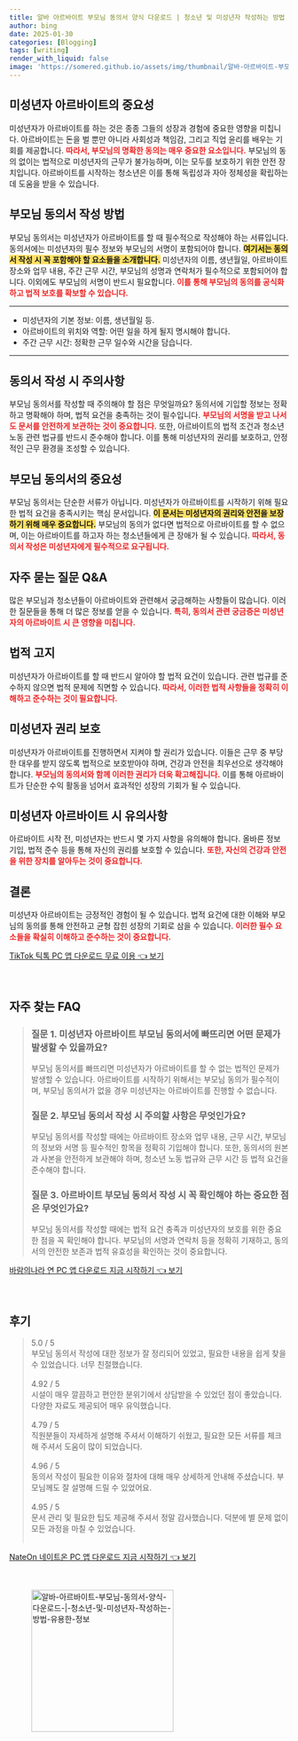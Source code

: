 ```yaml
---
title: 알바 아르바이트 부모님 동의서 양식 다운로드 | 청소년 및 미성년자 작성하는 방법 유용한 정보
author: bing
date: 2025-01-30
categories: [Blogging]
tags: [writing]
render_with_liquid: false
image: 'https://somered.github.io/assets/img/thumbnail/알바-아르바이트-부모님-동의서-양식-다운로드-|-청소년-및-미성년자-작성하는-방법-유용한-정보.webp'
---
```



<h2 id='미성년자 아르바이트의 공정한 근무 환경'>미성년자 아르바이트의 중요성</h2>

<p>미성년자가 아르바이트를 하는 것은 종종 그들의 성장과 경험에 중요한 영향을 미칩니다. 아르바이트는 돈을 벌 뿐만 아니라 사회성과 책임감, 그리고 직업 윤리를 배우는 기회를 제공합니다. <b><span style="color: #ee2323;">따라서, 부모님의 명확한 동의는 매우 중요한 요소입니다.</span></b> 부모님의 동의 없이는 법적으로 미성년자의 근무가 불가능하며, 이는 모두를 보호하기 위한 안전 장치입니다. 아르바이트를 시작하는 청소년은 이를 통해 독립성과 자아 정체성을 확립하는 데 도움을 받을 수 있습니다.</p>

<h2 id='부모님 동의서 작성 방법'>부모님 동의서 작성 방법</h2>

<p>부모님 동의서는 미성년자가 아르바이트를 할 때 필수적으로 작성해야 하는 서류입니다. 동의서에는 미성년자의 필수 정보와 부모님의 서명이 포함되어야 합니다. <b><span style="background-color: #ffe066;">여기서는 동의서 작성 시 꼭 포함해야 할 요소들을 소개합니다.</span></b> 미성년자의 이름, 생년월일, 아르바이트 장소와 업무 내용, 주간 근무 시간, 부모님의 성명과 연락처가 필수적으로 포함되어야 합니다. 이외에도 부모님의 서명이 반드시 필요합니다. <b><span style="color: #ee2323;">이를 통해 부모님의 동의를 공식화하고 법적 보호를 확보할 수 있습니다.</span></b></p>

<hr />

<ul>
    <li>미성년자의 기본 정보: 이름, 생년월일 등.</li>
    <li>아르바이트의 위치와 역할: 어떤 일을 하게 될지 명시해야 합니다.</li>
    <li>주간 근무 시간: 정확한 근무 일수와 시간을 담습니다.</li>
</ul>

<hr />

<h2 id='동의서 작성 시 주의사항'>동의서 작성 시 주의사항</h2>

<p>부모님 동의서를 작성할 때 주의해야 할 점은 무엇일까요? 동의서에 기입할 정보는 정확하고 명확해야 하며, 법적 요건을 충족하는 것이 필수입니다. <b><span style="color: #ee2323;">부모님의 서명을 받고 나서도 문서를 안전하게 보관하는 것이 중요합니다.</span></b> 또한, 아르바이트의 법적 조건과 청소년 노동 관련 법규를 반드시 준수해야 합니다. 이를 통해 미성년자의 권리를 보호하고, 안정적인 근무 환경을 조성할 수 있습니다.</p>

<h2 id='부모님 동의서의 중요성'>부모님 동의서의 중요성</h2>

<p>부모님 동의서는 단순한 서류가 아닙니다. 미성년자가 아르바이트를 시작하기 위해 필요한 법적 요건을 충족시키는 핵심 문서입니다. <b><span style="background-color: #ffe066;">이 문서는 미성년자의 권리와 안전을 보장하기 위해 매우 중요합니다.</span></b> 부모님의 동의가 없다면 법적으로 아르바이트를 할 수 없으며, 이는 아르바이트를 하고자 하는 청소년들에게 큰 장애가 될 수 있습니다. <b><span style="color: #ee2323;">따라서, 동의서 작성은 미성년자에게 필수적으로 요구됩니다.</span></b></p>

<h2 id='자주 묻는 질문 Q&A'>자주 묻는 질문 Q&A</h2>

<p>많은 부모님과 청소년들이 아르바이트와 관련해서 궁금해하는 사항들이 많습니다. 이러한 질문들을 통해 더 많은 정보를 얻을 수 있습니다. <b><span style="color: #ee2323;">특히, 동의서 관련 궁금증은 미성년자의 아르바이트 시 큰 영향을 미칩니다.</span></b></p>

<h2 id='미성년자 아르바이트의 법적 고지'>법적 고지</h2>

<p>미성년자가 아르바이트를 할 때 반드시 알아야 할 법적 요건이 있습니다. 관련 법규를 준수하지 않으면 법적 문제에 직면할 수 있습니다. <b><span style="color: #ee2323;">따라서, 이러한 법적 사항들을 정확히 이해하고 준수하는 것이 필요합니다.</span></b></p>

<h2 id='미성년자 아르바이트의 권리 보호'>미성년자 권리 보호</h2>

<p>미성년자가 아르바이트를 진행하면서 지켜야 할 권리가 있습니다. 이들은 근무 중 부당한 대우를 받지 않도록 법적으로 보호받아야 하며, 건강과 안전을 최우선으로 생각해야 합니다. <b><span style="color: #ee2323;">부모님의 동의서와 함께 이러한 권리가 더욱 확고해집니다.</span></b> 이를 통해 아르바이트가 단순한 수익 활동을 넘어서 효과적인 성장의 기회가 될 수 있습니다.</p>

<h2 id='미성년자 아르바이트 시 유의사항'>미성년자 아르바이트 시 유의사항</h2>

<p>아르바이트 시작 전, 미성년자는 반드시 몇 가지 사항을 유의해야 합니다. 올바른 정보 기입, 법적 준수 등을 통해 자신의 권리를 보호할 수 있습니다. <b><span style="color: #ee2323;">또한, 자신의 건강과 안전을 위한 장치를 알아두는 것이 중요합니다.</span></b></p>

<h2 id='결론'>결론</h2>

<p>미성년자 아르바이트는 긍정적인 경험이 될 수 있습니다. 법적 요건에 대한 이해와 부모님의 동의를 통해 안전하고 균형 잡힌 성장의 기회로 삼을 수 있습니다. <b><span style="color: #ee2323;">이러한 필수 요소들을 확실히 이해하고 준수하는 것이 중요합니다.</span></b></p>


<p><a class="click-button" title="TikTok 틱톡 PC 앱 다운로드 무료 이용" href="https://somered.github.io/posts/TikTok-%ED%8B%B1%ED%86%A1-PC-%EC%95%B1-%EB%8B%A4%EC%9A%B4%EB%A1%9C%EB%93%9C-%EB%AC%B4%EB%A3%8C-%EC%9D%B4%EC%9A%A9/" rel="dofollow">TikTok 틱톡 PC 앱 다운로드 무료 이용 👈 보기</a></p><br>
<h2 id='자주_찾는_FAQ'>자주 찾는 FAQ</h2>
<div itemscope="" itemtype="https://schema.org/FAQPage"> 
<blockquote> 
<div itemscope="" itemprop="mainEntity" itemtype="https://schema.org/Question"> 
<h3 itemprop="name">질문 1. 미성년자 아르바이트 부모님 동의서에 빠뜨리면 어떤 문제가 발생할 수 있을까요?</h3> 
<div itemscope="" itemprop="acceptedAnswer" itemtype="https://schema.org/Answer"> 
<span itemprop="text"> 
<p>부모님 동의서를 빠뜨리면 미성년자가 아르바이트를 할 수 없는 법적인 문제가 발생할 수 있습니다. 아르바이트를 시작하기 위해서는 부모님 동의가 필수적이며, 부모님 동의서가 없을 경우 미성년자는 아르바이트를 진행할 수 없습니다.</p> 
</span> 
</div> 
</div> 

<div itemscope="" itemprop="mainEntity" itemtype="https://schema.org/Question"> 
<h3 itemprop="name">질문 2. 부모님 동의서 작성 시 주의할 사항은 무엇인가요?</h3> 
<div itemscope="" itemprop="acceptedAnswer" itemtype="https://schema.org/Answer"> 
<span itemprop="text"> 
<p>부모님 동의서를 작성할 때에는 아르바이트 장소와 업무 내용, 근무 시간, 부모님의 정보와 서명 등 필수적인 항목을 정확히 기입해야 합니다. 또한, 동의서의 원본과 사본을 안전하게 보관해야 하며, 청소년 노동 법규와 근무 시간 등 법적 요건을 준수해야 합니다.</p> 
</span> 
</div> 
</div> 

<div itemscope="" itemprop="mainEntity" itemtype="https://schema.org/Question"> 
<h3 itemprop="name">질문 3. 아르바이트 부모님 동의서 작성 시 꼭 확인해야 하는 중요한 점은 무엇인가요?</h3> 
<div itemscope="" itemprop="acceptedAnswer" itemtype="https://schema.org/Answer"> 
<span itemprop="text"> 
<p>부모님 동의서를 작성할 때에는 법적 요건 충족과 미성년자의 보호를 위한 중요한 점을 꼭 확인해야 합니다. 부모님의 서명과 연락처 등을 정확히 기재하고, 동의서의 안전한 보존과 법적 유효성을 확인하는 것이 중요합니다.</p> 
</span> 
</div> 
</div> 
</blockquote> 
</div>
<p><a class="click-button" title="바람의나라 연 PC 앱 다운로드 지금 시작하기" href="https://somered.github.io/posts/%EB%B0%94%EB%9E%8C%EC%9D%98%EB%82%98%EB%9D%BC-%EC%97%B0-PC-%EC%95%B1-%EB%8B%A4%EC%9A%B4%EB%A1%9C%EB%93%9C-%EC%A7%80%EA%B8%88-%EC%8B%9C%EC%9E%91%ED%95%98%EA%B8%B0/" rel="dofollow">바람의나라 연 PC 앱 다운로드 지금 시작하기 👈 보기</a></p><br>
<h2 id='후기'>후기</h2>
<div itemscope itemtype="https://schema.org/Product">
  <blockquote>
  <div itemprop="review" itemscope itemtype="https://schema.org/Review">
      <div itemprop="reviewRating" itemscope itemtype="https://schema.org/Rating"> <span itemprop="ratingValue">5.0</span> / <span itemprop="bestRating">5</span> </div>
      <span itemprop="reviewBody">부모님 동의서 작성에 대한 정보가 잘 정리되어 있었고, 필요한 내용을 쉽게 찾을 수 있었습니다. 너무 친절했습니다.</span>
  </div>
  <br>
  <div itemprop="review" itemscope itemtype="https://schema.org/Review">
      <div itemprop="reviewRating" itemscope itemtype="https://schema.org/Rating"> <span itemprop="ratingValue">4.92</span> / <span itemprop="bestRating">5</span> </div>
      <span itemprop="reviewBody">시설이 매우 깔끔하고 편안한 분위기에서 상담받을 수 있었던 점이 좋았습니다. 다양한 자료도 제공되어 매우 유익했습니다.</span>
  </div>
  <br>
  <div itemprop="review" itemscope itemtype="https://schema.org/Review">
      <div itemprop="reviewRating" itemscope itemtype="https://schema.org/Rating"> <span itemprop="ratingValue">4.79</span> / <span itemprop="bestRating">5</span> </div>
      <span itemprop="reviewBody">직원분들이 자세하게 설명해 주셔서 이해하기 쉬웠고, 필요한 모든 서류를 체크해 주셔서 도움이 많이 되었습니다.</span>
  </div>
  <br>
  <div itemprop="review" itemscope itemtype="https://schema.org/Review">
      <div itemprop="reviewRating" itemscope itemtype="https://schema.org/Rating"> <span itemprop="ratingValue">4.96</span> / <span itemprop="bestRating">5</span> </div>
      <span itemprop="reviewBody">동의서 작성이 필요한 이유와 절차에 대해 매우 상세하게 안내해 주셨습니다. 부모님께도 잘 설명해 드릴 수 있었어요.</span>
  </div>
  <br>
  <div itemprop="review" itemscope itemtype="https://schema.org/Review">
      <div itemprop="reviewRating" itemscope itemtype="https://schema.org/Rating"> <span itemprop="ratingValue">4.95</span> / <span itemprop="bestRating">5</span> </div>
      <span itemprop="reviewBody">문서 관리 및 필요한 팁도 제공해 주셔서 정말 감사했습니다. 덕분에 별 문제 없이 모든 과정을 마칠 수 있었습니다.</span>
  </div>
  <br>
  </blockquote>
</div>
<p><a class="click-button" title="NateOn 네이트온 PC 앱 다운로드 지금 시작하기" href="https://somered.github.io/posts/NateOn-%EB%84%A4%EC%9D%B4%ED%8A%B8%EC%98%A8-PC-%EC%95%B1-%EB%8B%A4%EC%9A%B4%EB%A1%9C%EB%93%9C-%EC%A7%80%EA%B8%88-%EC%8B%9C%EC%9E%91%ED%95%98%EA%B8%B0/" rel="dofollow">NateOn 네이트온 PC 앱 다운로드 지금 시작하기 👈 보기</a></p><br>
<figure class="image"><img src="https://somered.github.io/assets/img/thumbnail/알바-아르바이트-부모님-동의서-양식-다운로드-|-청소년-및-미성년자-작성하는-방법-유용한-정보.webp" alt="알바-아르바이트-부모님-동의서-양식-다운로드-|-청소년-및-미성년자-작성하는-방법-유용한-정보" width="256" height="256"></figure>